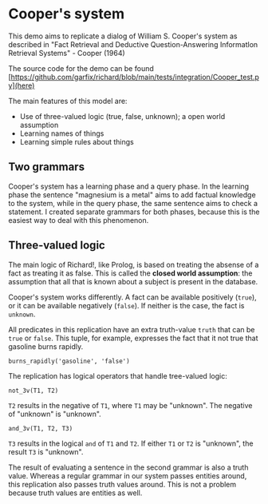 # Cooper's system

This demo aims to replicate a dialog of William S. Cooper's system as described in "Fact Retrieval and Deductive Question-Answering Informatlon Retrieval Systems" - Cooper (1964)

The source code for the demo can be found [https://github.com/garfix/richard/blob/main/tests/integration/Cooper_test.py](here)

The main features of this model are:

* Use of three-valued logic (true, false, unknown); a open world assumption
* Learning names of things
* Learning simple rules about things

## Two grammars

Cooper's system has a learning phase and a query phase. In the learning phase the sentence "magnesium is a metal" aims to add factual knowledge to the system, while in the query phase, the same sentence aims to check a statement. I created separate grammars for both phases, because this is the easiest way to deal with this phenomenon.

## Three-valued logic

The main logic of Richard!, like Prolog, is based on treating the absense of a fact as treating it as false. This is called the __closed world assumption__: the assumption that all that is known about a subject is present in the database.

Cooper's system works differently. A fact can be available positively (`true`), or it can be available negatively (`false`). If neither is the case, the fact is `unknown`.

All predicates in this replication have an extra truth-value `truth` that can be `true` or `false`. This tuple, for example, expresses the fact that it not true that gasoline burns rapidly.

    burns_rapidly('gasoline', 'false')

The replication has logical operators that handle tree-valued logic:

    not_3v(T1, T2)

`T2` results in the negative of `T1`, where `T1` may be "unknown". The negative of "unknown" is "unknown".

    and_3v(T1, T2, T3)

`T3` results in the logical `and` of `T1` and `T2`. If either `T1` or `T2` is "unknown", the result `T3` is "unknown".

The result of evaluating a sentence in the second grammar is also a truth value. Whereas a regular grammar in our system passes entities around, this replication also passes truth values around. This is not a problem because truth values are entities as well.

